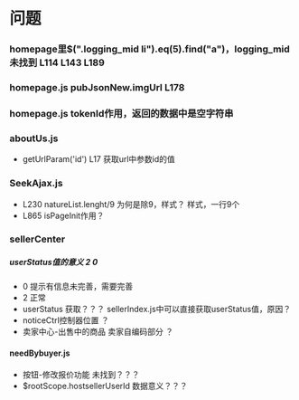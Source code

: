# 问题
### homepage里$(".logging_mid li").eq(5).find("a")，logging_mid 未找到  L114 L143 L189
### homepage.js pubJsonNew.imgUrl  L178
### homepage.js tokenId作用，返回的数据中是空字符串


### aboutUs.js
* getUrlParam('id')  L17  获取url中参数id的值

### SeekAjax.js
* L230  natureList.lenght/9   为何是除9，样式？ 样式，一行9个
* L865 isPageInit作用？

### sellerCenter
##### userStatus值的意义  2  0 
* 0 提示有信息未完善，需要完善
* 2 正常
* userStatus 获取？？？  sellerIndex.js中可以直接获取userStatus值，原因？
* noticeCtrl控制器位置  ？
* 卖家中心-出售中的商品 卖家自编码部分 ？


#### needBybuyer.js  
* 按钮-修改报价功能   未找到？？？
* $rootScope.hostsellerUserId 数据意义？？？